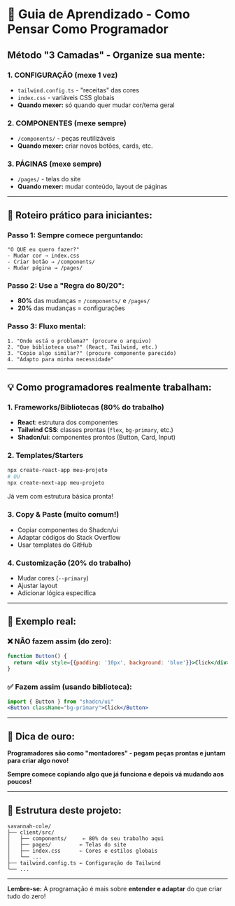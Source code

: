 # 🎯 Guia de Aprendizado - Como Pensar Como Programador

## **Método "3 Camadas" - Organize sua mente:**

### **1. CONFIGURAÇÃO (mexe 1 vez)**
- `tailwind.config.ts` - "receitas" das cores
- `index.css` - variáveis CSS globais
- **Quando mexer:** só quando quer mudar cor/tema geral

### **2. COMPONENTES (mexe sempre)**
- `/components/` - peças reutilizáveis
- **Quando mexer:** criar novos botões, cards, etc.

### **3. PÁGINAS (mexe sempre)**
- `/pages/` - telas do site
- **Quando mexer:** mudar conteúdo, layout de páginas

---

## **🚀 Roteiro prático para iniciantes:**

### **Passo 1: Sempre comece perguntando:**
```
"O QUE eu quero fazer?"
- Mudar cor → index.css
- Criar botão → /components/
- Mudar página → /pages/
```

### **Passo 2: Use a "Regra do 80/20":**
- **80%** das mudanças = `/components/` e `/pages/`
- **20%** das mudanças = configurações

### **Passo 3: Fluxo mental:**
```
1. "Onde está o problema?" (procure o arquivo)
2. "Que biblioteca usa?" (React, Tailwind, etc.)
3. "Copio algo similar?" (procure componente parecido)
4. "Adapto para minha necessidade"
```

---

## **💡 Como programadores realmente trabalham:**

### **1. Frameworks/Bibliotecas (80% do trabalho)**
- **React**: estrutura dos componentes
- **Tailwind CSS**: classes prontas (`flex`, `bg-primary`, etc.)
- **Shadcn/ui**: componentes prontos (Button, Card, Input)

### **2. Templates/Starters**
```bash
npx create-react-app meu-projeto
# OU
npx create-next-app meu-projeto
```
Já vem com estrutura básica pronta!

### **3. Copy & Paste (muito comum!)**
- Copiar componentes do Shadcn/ui
- Adaptar códigos do Stack Overflow
- Usar templates do GitHub

### **4. Customização (20% do trabalho)**
- Mudar cores (`--primary`)
- Ajustar layout
- Adicionar lógica específica

---

## **📝 Exemplo real:**

### ❌ **NÃO fazem assim (do zero):**
```jsx
function Button() {
  return <div style={{padding: '10px', background: 'blue'}}>Click</div>
}
```

### ✅ **Fazem assim (usando biblioteca):**
```jsx
import { Button } from "shadcn/ui"
<Button className="bg-primary">Click</Button>
```

---

## **🎯 Dica de ouro:**
**Programadores são como "montadores" - pegam peças prontas e juntam para criar algo novo!**

**Sempre comece copiando algo que já funciona e depois vá mudando aos poucos!**

---

## **📂 Estrutura deste projeto:**

```
savannah-cole/
├── client/src/
│   ├── components/     ← 80% do seu trabalho aqui
│   ├── pages/         ← Telas do site
│   ├── index.css      ← Cores e estilos globais
│   └── ...
├── tailwind.config.ts ← Configuração do Tailwind
└── ...
```

---

**Lembre-se:** A programação é mais sobre **entender e adaptar** do que criar tudo do zero!